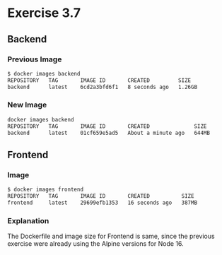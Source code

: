 # Exercise 3.7

## Backend

### Previous Image

``` bash
$ docker images backend
REPOSITORY   TAG       IMAGE ID       CREATED         SIZE
backend      latest    6cd2a3bfd6f1   8 seconds ago   1.26GB
```

### New Image

``` bash
docker images backend
REPOSITORY   TAG       IMAGE ID       CREATED              SIZE
backend      latest    01cf659e5ad5   About a minute ago   644MB
```

## Frontend

### Image

``` bash
$ docker images frontend
REPOSITORY   TAG       IMAGE ID       CREATED          SIZE
frontend     latest    29699efb1353   16 seconds ago   387MB
```

### Explanation

The Dockerfile and image size for Frontend is same, since the previous exercise were already using the Alpine versions for Node 16.